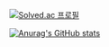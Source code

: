 [![Solved.ac
프로필](http://mazassumnida.wtf/api/mini/generate_badge?boj=batlove108)](https://solved.ac/batlove108)

[![Anurag's GitHub stats](https://github-readme-stats.vercel.app/api?username=hyerim108)](https://github.com/hyerim108/github-readme-stats)
